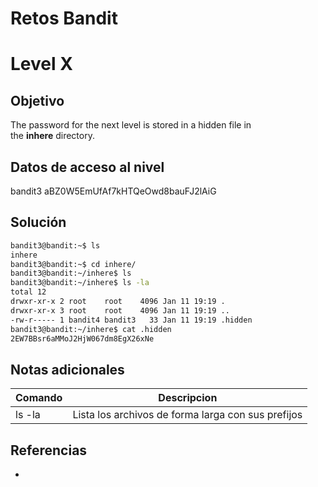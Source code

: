 # Retos Bandit

# Level X

## Objetivo
The password for the next level is stored in a hidden file in the **inhere** directory.

## Datos de acceso al nivel
bandit3
aBZ0W5EmUfAf7kHTQeOwd8bauFJ2lAiG

## Solución
```bash
bandit3@bandit:~$ ls
inhere
bandit3@bandit:~$ cd inhere/
bandit3@bandit:~/inhere$ ls
bandit3@bandit:~/inhere$ ls -la
total 12
drwxr-xr-x 2 root    root    4096 Jan 11 19:19 .
drwxr-xr-x 3 root    root    4096 Jan 11 19:19 ..
-rw-r----- 1 bandit4 bandit3   33 Jan 11 19:19 .hidden
bandit3@bandit:~/inhere$ cat .hidden
2EW7BBsr6aMMoJ2HjW067dm8EgX26xNe
```
## Notas adicionales
| Comando | Descripcion |
|---------|-------------|
| ls -la | Lista los archivos de forma larga con sus prefijos |

## Referencias
- []()
